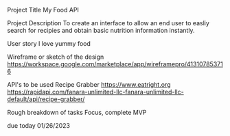 Project Title
  My Food API

Project Description
  To create an interface to allow an end user to easliy search for recipies and obtain basic nutrition information instantly.

User story
  I love yummy food

Wireframe or sketch of the design
  https://workspace.google.com/marketplace/app/wireframepro/413107853716
  
API's to be used
Recipe Grabber
  https://www.eatright.org
  https://rapidapi.com/fanara-unlimited-llc-fanara-unlimited-llc-default/api/recipe-grabber/
  
Rough breakdown of tasks
  Focus, complete MVP

due today 01/26/2023
